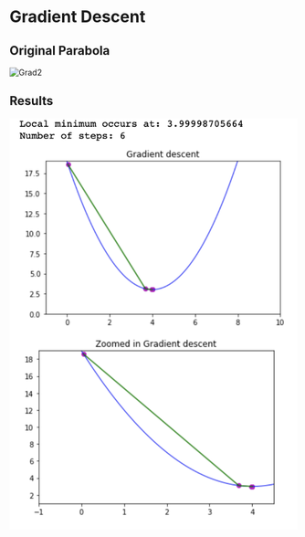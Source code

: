 # Gradient Descent

## Original Parabola

![Grad2](img/parabola.png)

## Results

![Grad1](img/parabolaResults.png)
